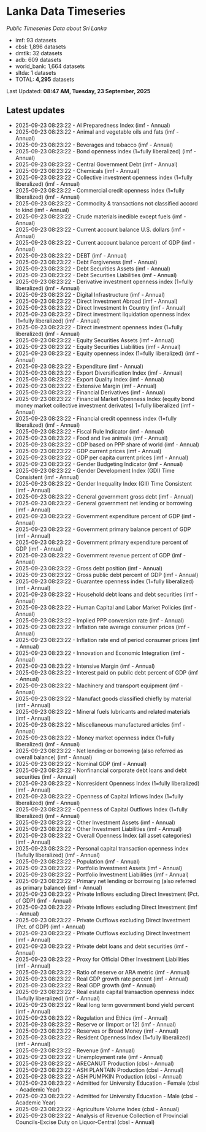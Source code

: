 # Lanka Data Timeseries
*Public Timeseries Data about Sri Lanka*

* imf: 93 datasets
* cbsl: 1,896 datasets
* dmtlk: 32 datasets
* adb: 609 datasets
* world_bank: 1,664 datasets
* sltda: 1 datasets
* TOTAL: **4,295** datasets

Last Updated: **08:47 AM, Tuesday, 23 September, 2025**

## Latest updates

* 2025-09-23 08:23:22 - AI Preparedness Index (imf - Annual)
* 2025-09-23 08:23:22 - Animal and vegetable oils and fats (imf - Annual)
* 2025-09-23 08:23:22 - Beverages and tobacco (imf - Annual)
* 2025-09-23 08:23:22 - Bond openness index (1=fully liberalized) (imf - Annual)
* 2025-09-23 08:23:22 - Central Government Debt (imf - Annual)
* 2025-09-23 08:23:22 - Chemicals (imf - Annual)
* 2025-09-23 08:23:22 - Collective investment openness index (1=fully liberalized) (imf - Annual)
* 2025-09-23 08:23:22 - Commercial credit openness index (1=fully liberalized) (imf - Annual)
* 2025-09-23 08:23:22 - Commodity & transactions not classified accord to kind (imf - Annual)
* 2025-09-23 08:23:22 - Crude materials inedible except fuels (imf - Annual)
* 2025-09-23 08:23:22 - Current account balance U.S. dollars (imf - Annual)
* 2025-09-23 08:23:22 - Current account balance percent of GDP (imf - Annual)
* 2025-09-23 08:23:22 - DEBT (imf - Annual)
* 2025-09-23 08:23:22 - Debt Forgiveness (imf - Annual)
* 2025-09-23 08:23:22 - Debt Securities Assets (imf - Annual)
* 2025-09-23 08:23:22 - Debt Securities Liabilities (imf - Annual)
* 2025-09-23 08:23:22 - Derivative investment openness index (1=fully liberalized) (imf - Annual)
* 2025-09-23 08:23:22 - Digital Infrastructure (imf - Annual)
* 2025-09-23 08:23:22 - Direct Investment Abroad (imf - Annual)
* 2025-09-23 08:23:22 - Direct Investment In Country (imf - Annual)
* 2025-09-23 08:23:22 - Direct investment liquidation openness index (1=fully liberalized) (imf - Annual)
* 2025-09-23 08:23:22 - Direct investment openness index (1=fully liberalized) (imf - Annual)
* 2025-09-23 08:23:22 - Equity Securities Assets (imf - Annual)
* 2025-09-23 08:23:22 - Equity Securities Liabilities (imf - Annual)
* 2025-09-23 08:23:22 - Equity openness index (1=fully liberalized) (imf - Annual)
* 2025-09-23 08:23:22 - Expenditure (imf - Annual)
* 2025-09-23 08:23:22 - Export Diversification Index (imf - Annual)
* 2025-09-23 08:23:22 - Export Quality Index (imf - Annual)
* 2025-09-23 08:23:22 - Extensive Margin (imf - Annual)
* 2025-09-23 08:23:22 - Financial Derivatives (imf - Annual)
* 2025-09-23 08:23:22 - Financial Market Openness Index (equity bond money market collective investment derivates) 1=fully liberalized (imf - Annual)
* 2025-09-23 08:23:22 - Financial credit openness index (1=fully liberalized) (imf - Annual)
* 2025-09-23 08:23:22 - Fiscal Rule Indicator (imf - Annual)
* 2025-09-23 08:23:22 - Food and live animals (imf - Annual)
* 2025-09-23 08:23:22 - GDP based on PPP share of world (imf - Annual)
* 2025-09-23 08:23:22 - GDP current prices (imf - Annual)
* 2025-09-23 08:23:22 - GDP per capita current prices (imf - Annual)
* 2025-09-23 08:23:22 - Gender Budgeting Indicator (imf - Annual)
* 2025-09-23 08:23:22 - Gender Development Index (GDI) Time Consistent (imf - Annual)
* 2025-09-23 08:23:22 - Gender Inequality Index (GII) Time Consistent (imf - Annual)
* 2025-09-23 08:23:22 - General government gross debt (imf - Annual)
* 2025-09-23 08:23:22 - General government net lending or borrowing (imf - Annual)
* 2025-09-23 08:23:22 - Government expenditure percent of GDP (imf - Annual)
* 2025-09-23 08:23:22 - Government primary balance percent of GDP (imf - Annual)
* 2025-09-23 08:23:22 - Government primary expenditure percent of GDP (imf - Annual)
* 2025-09-23 08:23:22 - Government revenue percent of GDP (imf - Annual)
* 2025-09-23 08:23:22 - Gross debt position (imf - Annual)
* 2025-09-23 08:23:22 - Gross public debt percent of GDP (imf - Annual)
* 2025-09-23 08:23:22 - Guarantee openness index (1=fully liberalized) (imf - Annual)
* 2025-09-23 08:23:22 - Household debt loans and debt securities (imf - Annual)
* 2025-09-23 08:23:22 - Human Capital and Labor Market Policies (imf - Annual)
* 2025-09-23 08:23:22 - Implied PPP conversion rate (imf - Annual)
* 2025-09-23 08:23:22 - Inflation rate average consumer prices (imf - Annual)
* 2025-09-23 08:23:22 - Inflation rate end of period consumer prices (imf - Annual)
* 2025-09-23 08:23:22 - Innovation and Economic Integration (imf - Annual)
* 2025-09-23 08:23:22 - Intensive Margin (imf - Annual)
* 2025-09-23 08:23:22 - Interest paid on public debt percent of GDP (imf - Annual)
* 2025-09-23 08:23:22 - Machinery and transport equipment (imf - Annual)
* 2025-09-23 08:23:22 - Manufact goods classified chiefly by material (imf - Annual)
* 2025-09-23 08:23:22 - Mineral fuels lubricants and related materials (imf - Annual)
* 2025-09-23 08:23:22 - Miscellaneous manufactured articles (imf - Annual)
* 2025-09-23 08:23:22 - Money market openness index (1=fully liberalized) (imf - Annual)
* 2025-09-23 08:23:22 - Net lending or borrowing (also referred as overall balance) (imf - Annual)
* 2025-09-23 08:23:22 - Nominal GDP (imf - Annual)
* 2025-09-23 08:23:22 - Nonfinancial corporate debt loans and debt securities (imf - Annual)
* 2025-09-23 08:23:22 - Nonresident Openness Index (1=fully liberalized) (imf - Annual)
* 2025-09-23 08:23:22 - Openness of Capital Inflows Index (1=fully liberalized) (imf - Annual)
* 2025-09-23 08:23:22 - Openness of Capital Outflows Index (1=fully liberalized) (imf - Annual)
* 2025-09-23 08:23:22 - Other Investment Assets (imf - Annual)
* 2025-09-23 08:23:22 - Other Investment Liabilities (imf - Annual)
* 2025-09-23 08:23:22 - Overall Openness Index (all asset categories) (imf - Annual)
* 2025-09-23 08:23:22 - Personal capital transaction openness index (1=fully liberalized) (imf - Annual)
* 2025-09-23 08:23:22 - Population (imf - Annual)
* 2025-09-23 08:23:22 - Portfolio Investment Assets (imf - Annual)
* 2025-09-23 08:23:22 - Portfolio Investment Liabilities (imf - Annual)
* 2025-09-23 08:23:22 - Primary net lending or borrowing (also referred as primary balance) (imf - Annual)
* 2025-09-23 08:23:22 - Private Inflows excluding Direct Investment (Pct. of GDP) (imf - Annual)
* 2025-09-23 08:23:22 - Private Inflows excluding Direct Investment (imf - Annual)
* 2025-09-23 08:23:22 - Private Outflows excluding Direct Investment (Pct. of GDP) (imf - Annual)
* 2025-09-23 08:23:22 - Private Outflows excluding Direct Investment (imf - Annual)
* 2025-09-23 08:23:22 - Private debt loans and debt securities (imf - Annual)
* 2025-09-23 08:23:22 - Proxy for Official Other Investment Liabilities (imf - Annual)
* 2025-09-23 08:23:22 - Ratio of reserve or ARA metric (imf - Annual)
* 2025-09-23 08:23:22 - Real GDP growth rate percent (imf - Annual)
* 2025-09-23 08:23:22 - Real GDP growth (imf - Annual)
* 2025-09-23 08:23:22 - Real estate capital transaction openness index (1=fully liberalized) (imf - Annual)
* 2025-09-23 08:23:22 - Real long term government bond yield percent (imf - Annual)
* 2025-09-23 08:23:22 - Regulation and Ethics (imf - Annual)
* 2025-09-23 08:23:22 - Reserve or (Import or 12) (imf - Annual)
* 2025-09-23 08:23:22 - Reserves or Broad Money (imf - Annual)
* 2025-09-23 08:23:22 - Resident Openness Index (1=fully liberalized) (imf - Annual)
* 2025-09-23 08:23:22 - Revenue (imf - Annual)
* 2025-09-23 08:23:22 - Unemployment rate (imf - Annual)
* 2025-09-23 08:23:22 - ARECANUT Production (cbsl - Annual)
* 2025-09-23 08:23:22 - ASH PLANTAIN Production (cbsl - Annual)
* 2025-09-23 08:23:22 - ASH PUMPKIN Production (cbsl - Annual)
* 2025-09-23 08:23:22 - Admitted for University Education - Female (cbsl - Academic Year)
* 2025-09-23 08:23:22 - Admitted for University Education - Male (cbsl - Academic Year)
* 2025-09-23 08:23:22 - Agriculture Volume Index (cbsl - Annual)
* 2025-09-23 08:23:22 - Analysis of Revenue Collection of Provincial Councils-Excise Duty on Liquor-Central (cbsl - Annual)